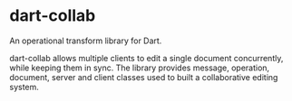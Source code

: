 dart-collab
===========

An operational transform library for Dart.

dart-collab allows multiple clients to edit a single document concurrently, while keeping them in sync. The library provides message, operation, document, server and client classes used to built a collaborative editing system.
